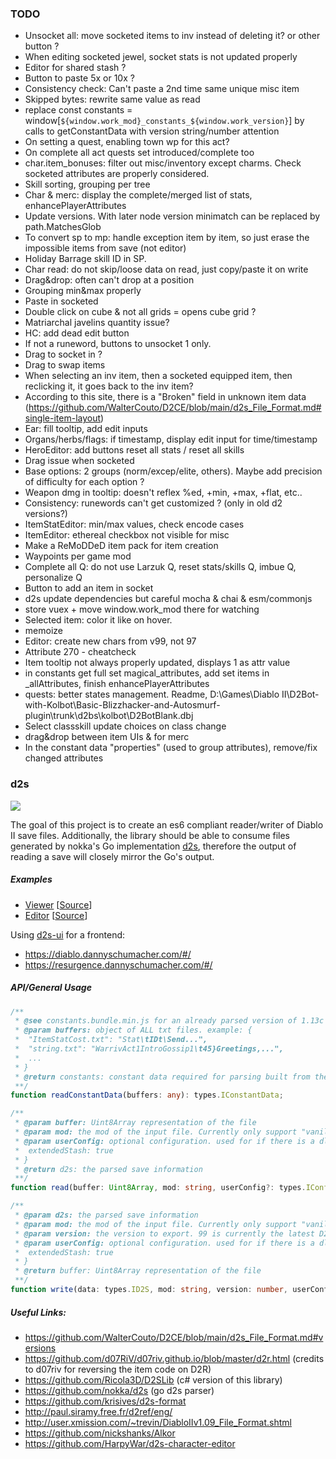 ### TODO
- Unsocket all: move socketed items to inv instead of deleting it? or other button ?
- When editing socketed jewel, socket stats is not updated properly
- Editor for shared stash ?
- Button to paste 5x or 10x ?
- Consistency check: Can't paste a 2nd time same unique misc item
- Skipped bytes: rewrite same value as read
- replace const constants = window[`${window.work_mod}_constants_${window.work_version}`] by calls to getConstantData with version string/number attention
- On setting a quest, enabling town wp for this act?
- On complete all act quests set introduced/complete too
- char.item_bonuses: filter out misc/inventory except charms. Check socketed attributes are properly considered.
- Skill sorting, grouping per tree
- Char & merc: display the complete/merged list of stats, enhancePlayerAttributes
- Update versions. With later node version minimatch can be replaced by path.MatchesGlob
- To convert sp to mp: handle exception item by item, so just erase the impossible items from save (not editor)
- Holiday Barrage skill ID in SP.
- Char read: do not skip/loose data on read, just copy/paste it on write
- Drag&drop: often can't drop at a position
- Grouping min&max properly
- Paste in socketed
- Double click on cube & not all grids = opens cube grid ?
- Matriarchal javelins quantity issue?
- HC: add dead edit button
- If not a runeword, buttons to unsocket 1 only.
- Drag to socket in ?
- Drag to swap items
- When selecting an inv item, then a socketed equipped item, then reclicking it, it goes back to the inv item?
- According to this site, there is a "Broken" field in unknown item data (https://github.com/WalterCouto/D2CE/blob/main/d2s_File_Format.md#single-item-layout)
- Ear: fill tooltip, add edit inputs
- Organs/herbs/flags: if timestamp, display edit input for time/timestamp
- HeroEditor: add buttons reset all stats / reset all skills
- Drag issue when socketed
- Base options: 2 groups (norm/excep/elite, others). Maybe add precision of difficulty for each option ?
- Weapon dmg in tooltip: doesn't reflex %ed, +min, +max, +flat, etc..
- Consistency: runewords can't get customized ? (only in old d2 versions?)
- ItemStatEditor: min/max values, check encode cases
- ItemEditor: ethereal checkbox not visible for misc
- Make a ReMoDDeD item pack for item creation
- Waypoints per game mod
- Complete all Q: do not use Larzuk Q, reset stats/skills Q, imbue Q, personalize Q
- Button to add an item in socket
- d2s update dependencies but careful mocha & chai & esm/commonjs
- store vuex + move window.work_mod there for watching
- Selected item: color it like on hover.
- memoize
- Editor: create new chars from v99, not 97
- Attribute 270 - cheatcheck
- Item tooltip not always properly updated, displays 1 as attr value
- in constants get full set magical_attributes, add set items in \_allAttributes, finish enhancePlayerAttributes
- quests: better states management. Readme, D:\Games\Diablo II\D2Bot-with-Kolbot\Basic-Blizzhacker-and-Autosmurf-plugin\trunk\d2bs\kolbot\D2BotBlank.dbj
- Select classskill update choices on class change
- drag&drop between item UIs & for merc
- In the constant data "properties" (used to group attributes), remove/fix changed attributes

### d2s

![](https://github.com/Ricola3D/d2s/workflows/.github/workflows/release.yml/badge.svg)

The goal of this project is to create an es6 compliant reader/writer of Diablo II save files. Additionally, the library should be able to consume files generated by nokka's Go implementation [d2s](https://github.com/nokka/d2s), therefore the output of reading a save will closely mirror the Go's output.

##### Examples

- [Viewer](https://Ricola3D.github.io/d2s/) [[Source](public/index.html)]
- [Editor](https://d2s.Ricola3D.dev/) [[Source](https://github.com/Ricola3D/d2s-editor)]

Using [d2s-ui](https://github.com/Ricola3D/d2s-ui) for a frontend:

- https://diablo.dannyschumacher.com/#/
- https://resurgence.dannyschumacher.com/#/

##### API/General Usage

```typescript
/**
 * @see constants.bundle.min.js for an already parsed version of 1.13c data
 * @param buffers: object of ALL txt files. example: {
 *  "ItemStatCost.txt": "Stat\tIDt\Send...",
 *  "string.txt": "WarrivAct1IntroGossip1\t45}Greetings,...",
 *  ...
 * }
 * @return constants: constant data required for parsing built from the txt files.
 **/
function readConstantData(buffers: any): types.IConstantData;

/**
 * @param buffer: Uint8Array representation of the file
 * @param mod: the mod of the input file. Currently only support "vanilla" and "remodded".
 * @param userConfig: optional configuration. used for if there is a dll edit to allow larger stash sizes. example: {
 *  extendedStash: true
 * }
 * @return d2s: the parsed save information
 **/
function read(buffer: Uint8Array, mod: string, userConfig?: types.IConfig): Promise<types.ID2S>;

/**
 * @param d2s: the parsed save information
 * @param mod: the mod of the input file. Currently only support "vanilla" and "remodded".
 * @param version: the version to export. 99 is currently the latest D2R, and 96 is the latest D2LOD. ReMoDDeD only supports 99 for now.
 * @param userConfig: optional configuration. used for if there is a dll edit to allow larger stash sizes. example: {
 *  extendedStash: true
 * }
 * @return buffer: Uint8Array representation of the file
 **/
function write(data: types.ID2S, mod: string, version: number, userConfig?: types.IConfig): Promise<Uint8Array>;
```

##### Useful Links:

- https://github.com/WalterCouto/D2CE/blob/main/d2s_File_Format.md#versions
- https://github.com/d07RiV/d07riv.github.io/blob/master/d2r.html (credits to d07riv for reversing the item code on D2R)
- https://github.com/Ricola3D/D2SLib (c# version of this library)
- https://github.com/nokka/d2s (go d2s parser)
- https://github.com/krisives/d2s-format
- http://paul.siramy.free.fr/d2ref/eng/
- http://user.xmission.com/~trevin/DiabloIIv1.09_File_Format.shtml
- https://github.com/nickshanks/Alkor
- https://github.com/HarpyWar/d2s-character-editor
